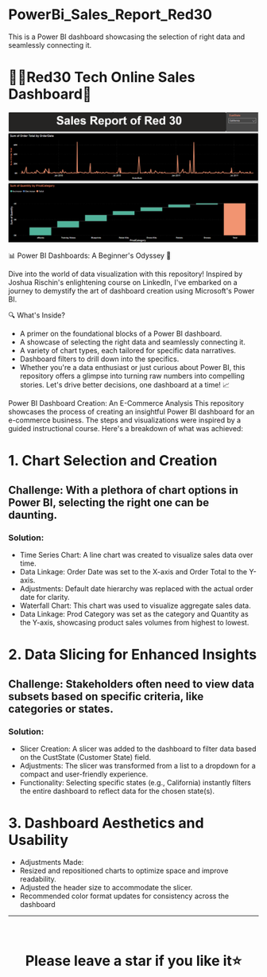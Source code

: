 # PowerBi_Sales_Report_Red30
This is a Power BI dashboard showcasing the selection of right data and seamlessly connecting it.

# :man_student:Red30 Tech Online Sales Dashboard:floppy_disk:
![Red30_Sales_Report_1.png](https://github.com/farhansadeed/PowerBi_Sales_Report_Red30/blob/main/Red30_Sales_Report_1.png)

📊 Power BI Dashboards: A Beginner's Odyssey 🚀

Dive into the world of data visualization with this repository! Inspired by Joshua Rischin's enlightening course on LinkedIn, I've embarked on a journey to demystify the art of dashboard creation using Microsoft's Power BI.

🔍 What's Inside?

- A primer on the foundational blocks of a Power BI dashboard.
- A showcase of selecting the right data and seamlessly connecting it.
- A variety of chart types, each tailored for specific data narratives.
- Dashboard filters to drill down into the specifics.
- Whether you're a data enthusiast or just curious about Power BI, this repository offers a glimpse into turning raw numbers into compelling stories. Let's drive better decisions, one dashboard at a time! 📈

Power BI Dashboard Creation: An E-Commerce Analysis
This repository showcases the process of creating an insightful Power BI dashboard for an e-commerce business. The steps and visualizations were inspired by a guided instructional course. Here's a breakdown of what was achieved:

# 1. Chart Selection and Creation
## Challenge: With a plethora of chart options in Power BI, selecting the right one can be daunting.
### Solution:
- Time Series Chart: A line chart was created to visualize sales data over time.
- Data Linkage: Order Date was set to the X-axis and Order Total to the Y-axis.
- Adjustments: Default date hierarchy was replaced with the actual order date for clarity.
- Waterfall Chart: This chart was used to visualize aggregate sales data.
- Data Linkage: Prod Category was set as the category and Quantity as the Y-axis, showcasing product sales volumes from highest to lowest.
# 2. Data Slicing for Enhanced Insights
## Challenge: Stakeholders often need to view data subsets based on specific criteria, like categories or states.
### Solution:
- Slicer Creation: A slicer was added to the dashboard to filter data based on the CustState (Customer State) field.
- Adjustments: The slicer was transformed from a list to a dropdown for a compact and user-friendly experience.
- Functionality: Selecting specific states (e.g., California) instantly filters the entire dashboard to reflect data for the chosen state(s).
# 3. Dashboard Aesthetics and Usability
- Adjustments Made:
- Resized and repositioned charts to optimize space and improve readability.
- Adjusted the header size to accommodate the slicer.
- Recommended color format updates for consistency across the dashboard

<hr />
<br />

# <div align="center">Please leave a star if you like it⭐️</div>
